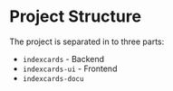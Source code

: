 # Project Structure

The project is separated in to three parts:

- `indexcards` - Backend
- `indexcards-ui` - Frontend
- `indexcards-docu`